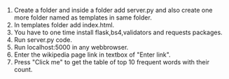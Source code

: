 1) Create a folder and inside a folder add server.py and also create one more folder named as templates in same folder.
2) In templates folder add index.html.
3) You have to one time install flask,bs4,validators and requests packages.
4) Run server.py code.
5) Run localhost:5000 in any webbrowser.
6) Enter the wikipedia page link in textbox of "Enter link".
7) Press "Click me" to get the table of top 10 frequent words with their count.
